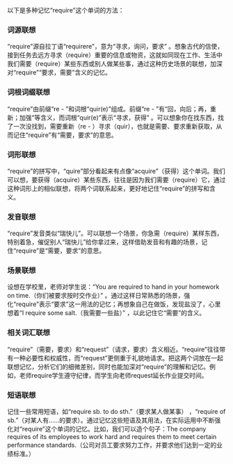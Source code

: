 以下是多种记忆“require”这个单词的方法：

### 词源联想
“require”源自拉丁语“requirere”，意为“寻求，询问，要求” 。想象古代的信使，接到任务去远方寻求（require）重要的信息或物资，这就如同现在工作、生活中我们需要（require）某些东西或别人做某些事，通过这种历史场景的联想，加深对“require”“要求，需要”含义的记忆。

### 词根词缀联想
“require”由前缀“re - ”和词根“quir(e)”组成。前缀“re - ”有“回，向后；再，重新；加强”等含义，而词根“quir(e)”表示“寻求，获得” 。可以想象你在找东西，找了一次没找到，需要重新（re - ）寻求（quir），也就是需要、要求重新获取，从而记住“require”有“需要，要求”的意思。 

### 词形联想
“require”的拼写中，“quire”部分看起来有点像“acquire”（获得）这个单词。我们可以想，要获得（acquire）某些东西，往往是因为我们需要（require）它，通过这种词形上的相似联想，将两个词联系起来，更好地记住“require”的拼写和含义。

### 发音联想
“require”发音类似“瑞快儿”。可以联想一个场景，你急需（require）某样东西，特别着急，催促别人“瑞快儿”给你拿过来，这样借助发音和有趣的场景，记住“require”是“需要，要求”的意思。

### 场景联想
设想在学校里，老师对学生说：“You are required to hand in your homework on time.（你们被要求按时交作业）” 。通过这样日常熟悉的场景，强化“require”表示“要求”这一用法的记忆；再想象自己在做饭，发现盐没了，心里想着“I require some salt.（我需要一些盐）” ，以此记住它“需要”的含义。

### 相关词汇联想
“require”（需要，要求）和“request”（请求，要求）含义相近。“require”往往带有一种必要性和权威性，而“request”更侧重于礼貌地请求。把这两个词放在一起联想记忆，分析它们的细微差别，同时也能加深对“require”的理解和记忆。例如，老师require学生遵守纪律，而学生向老师request延长作业提交时间。

### 短语联想
记住一些常用短语，如“require sb. to do sth.”（要求某人做某事） ，“require of sb.”（对某人有……的要求）。通过记忆这些短语及其用法，在实际运用中不断强化对“require”这个单词的记忆。比如，我们可以造个句子：The company requires of its employees to work hard and requires them to meet certain performance standards.（公司对员工要求努力工作，并要求他们达到一定的业绩标准。） 